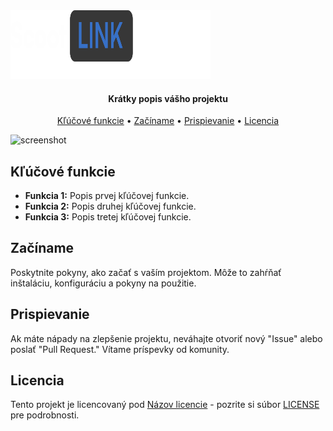 <img style="align:center;" src="website/img/scootlink-logo.svg" alt="ScootLink" width="320" height="110">

<h4 align="center">Krátky popis vášho projektu</h4>

<p align="center">
  <a href="#key-features">Kľúčové funkcie</a> •
  <a href="#getting-started">Začíname</a> •
  <a href="#contributing">Prispievanie</a> •
  <a href="#license">Licencia</a>
</p>

![screenshot](https://yourdomain.com/your-screenshot.png)

## Kľúčové funkcie
- **Funkcia 1:** Popis prvej kľúčovej funkcie.
- **Funkcia 2:** Popis druhej kľúčovej funkcie.
- **Funkcia 3:** Popis tretej kľúčovej funkcie.

## Začíname
Poskytnite pokyny, ako začať s vaším projektom. Môže to zahŕňať inštaláciu, konfiguráciu a pokyny na použitie.

## Prispievanie
Ak máte nápady na zlepšenie projektu, neváhajte otvoriť nový "Issue" alebo poslať "Pull Request." Vítame príspevky od komunity.

## Licencia
Tento projekt je licencovaný pod [Názov licencie](LICENSE) - pozrite si súbor [LICENSE](LICENSE) pre podrobnosti.
